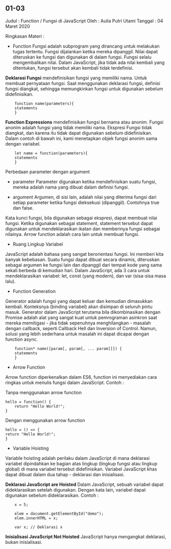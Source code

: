  ## 01-03
 
 Judul : Function / Fungsi di JavaScript
 Oleh : Aulia Putri Utami
 Tanggal : 04 Maret 2020
 
 Ringkasan Materi :
 - Function
    Fungsi adalah subprogram yang dirancang untuk melakukan tugas tertentu. Fungsi dijalankan ketika mereka dipanggil. Nilai dapat diteruskan ke fungsi dan digunakan di dalam fungsi. Fungsi selalu mengembalikan nilai. Dalam JavaScript, jika tidak ada nilai kembali yang ditentukan, fungsi tersebut akan kembali tidak terdefinisi.

**Deklarasi Fungsi** mendefinisikan fungsi yang memiliki nama. Untuk membuat pernyataan fungsi. Saat menggunakan deklarasi fungsi, definisi fungsi diangkat, sehingga memungkinkan fungsi untuk digunakan sebelum didefinisikan.

        function name(parameters){
        statements
        }

**Function Expressions** mendefinisikan fungsi bernama atau anonim. Fungsi anonim adalah fungsi yang tidak memiliki nama. Ekspresi Fungsi tidak diangkat, dan karena itu tidak dapat digunakan sebelum didefinisikan. Dalam contoh di bawah ini, kami menetapkan objek fungsi anonim sama dengan variabel.

        let name = function(parameters){
        statements
        }

Perbedaan parameter dengan argument

- parameter
Parameter digunakan ketika mendefinisikan suatu fungsi, mereka adalah nama yang dibuat dalam definisi fungsi.

- argument
Argumen, di sisi lain, adalah nilai yang diterima fungsi dari setiap parameter ketika fungsi dieksekusi (dipanggil). Contohnya true dan false.

Kata kunci fungsi, bila digunakan sebagai ekspresi, dapat membuat nilai fungsi. Ketika digunakan sebagai statement, statement tersebut dapat digunakan untuk mendeklarasikan ikatan dan memberinya fungsi sebagai nilainya. Arrow function adalah cara lain untuk membuat fungsi.

- Ruang Lingkup Variabel

JavaScript adalah bahasa yang sangat berorientasi fungsi. Ini memberi kita banyak kebebasan. Suatu fungsi dapat dibuat secara dinamis, diteruskan sebagai argumen ke fungsi lain dan dipanggil dari tempat kode yang sama sekali berbeda di kemudian hari. Dalam JavaScript, ada 3 cara untuk mendeklarasikan variabel: let, const (yang modern), dan var (sisa-sisa masa lalu).

- Function Generation 

Generator adalah fungsi yang dapat keluar dan kemudian dimasukkan kembali. Konteksnya (binding variabel) akan disimpan di seluruh pintu masuk. Generator dalam JavaScript terutama bila dikombinasikan dengan Promise adalah alat yang sangat kuat untuk pemrograman asinkron saat mereka memitigasi - jika tidak sepenuhnya menghilangkan - masalah dengan callback, seperti Callback Hell dan Inversion of Control. Namun, solusi yang lebih sederhana untuk masalah ini dapat dicapai dengan function async.

        function* name([param[, param[, ... param]]]) {
        statements
        }

- Arrow Function

Arrow function diperkenalkan dalam ES6, function ini menyediakan cara ringkas untuk menulis fungsi dalam JavaScript. Contoh :

Tanpa menggunakan arrow function

    hello = function() {
        return "Hello World!";
    }

Dengan menggunakan arrow function

    hello = () => {
    return "Hello World!";
    }
    
- Variable Hoisting

Variable hoisting adalah perilaku dalam JavaScript di mana deklarasi variabel dipindahkan ke bagian atas lingkup (lingkup fungsi atau lingkup global) di mana variabel tersebut didefinisikan. Variabel JavaScript khas dapat dibuat dalam dua tahap - deklarasi dan inisialisasi.

**Deklarasi JavaScript are Hoisted**
Dalam JavaScript, sebuah variabel dapat dideklarasikan setelah digunakan. Dengan kata lain, variabel dapat digunakan sebelum dideklarasikan. Contoh :

        x = 5; 

        elem = document.getElementById("demo"); 
        elem.innerHTML = x;                     

        var x; // Deklarasi x

**Inisialisasi JavaScript Not Hoisted**
JavaScript hanya mengangkat deklarasi, bukan inisialisasi.        